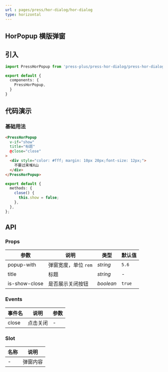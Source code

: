 ```yaml
---
url : pages/press/hor-dialog/hor-dialog
type: horizontal
---
```


## HorPopup 横版弹窗


## 引入

```ts
import PressHorPopup from 'press-plus/press-hor-dialog/press-hor-dialog';

export default {
  components: {
    PressHorPopup,
  }
}
```

## 代码演示

### 基础用法

```html
<PressHorPopup
  v-if="show"
  title="标题"
  @close="close"
>
  <div style="color: #fff; margin: 10px 20px;font-size: 12px;">
    不要过来堆X山
  </div>
</PressHorPopup>
```

```ts
export default {
  methods: {
    close() {
      this.show = false;
    },
  },
};
```


## API

### Props

| 参数          | 说明                 | 类型      | 默认值 |
| ------------- | -------------------- | --------- | ------ |
| popup-with    | 弹窗宽度，单位 `rem` | _string_  | `5.6`  |
| title         | 标题                 | _string_  | -      |
| is-show-close | 是否展示关闭按钮     | _boolean_ | `true` |


### Events

| 事件名 | 说明     | 参数 |
| ------ | -------- | ---- |
| close  | 点击关闭 | -    |


### Slot


| 名称 | 说明     |
| ---- | -------- |
| -    | 弹窗内容 |
